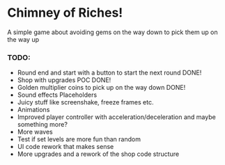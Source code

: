 # Chimney of Riches!

A simple game about avoiding gems on the way down to pick them up on the way up

### TODO:
- Round end and start with a button to start the next round DONE!
- Shop with upgrades POC DONE!
- Golden multiplier coins to pick up on the way down DONE!
- Sound effects Placeholders
- Juicy stuff like screenshake, freeze frames etc.
- Animations
- Improved player controller with acceleration/deceleration and maybe something more?
- More waves
- Test if set levels are more fun than random
- UI code rework that makes sense
- More upgrades and a rework of the shop code structure
